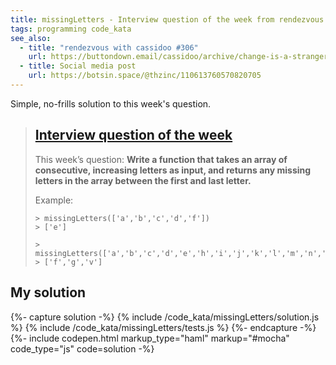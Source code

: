 ```yaml
---
title: missingLetters - Interview question of the week from rendezvous with cassidoo
tags: programming code_kata
see_also:
  - title: "rendezvous with cassidoo #306"
    url: https://buttondown.email/cassidoo/archive/change-is-a-stranger-you-have-yet-to-know-george/
  - title: Social media post
    url: https://botsin.space/@thzinc/110613760570820705
---
```


Simple, no-frills solution to this week's question.

[iterator]: https://en.wikipedia.org/wiki/Iterator_pattern

> ## [Interview question of the week](https://buttondown.email/cassidoo/archive/change-is-a-stranger-you-have-yet-to-know-george/)
>
> This week’s question:
> **Write a function that takes an array of consecutive, increasing letters as input, and returns any missing letters in the array between the first and last letter.**
>
> Example:
>
> ```
> > missingLetters(['a','b','c','d','f'])
> > ['e']
>
> > missingLetters(['a','b','c','d','e','h','i','j','k','l','m','n','o','p','q','r','s','t','u','w','x','y','z'])
> > ['f','g','v']
> ```

## My solution

{%- capture solution -%}
{% include /code_kata/missingLetters/solution.js %}
{% include /code_kata/missingLetters/tests.js %}
{%- endcapture -%}
{%- include codepen.html markup_type="haml" markup="#mocha" code_type="js" code=solution -%}
